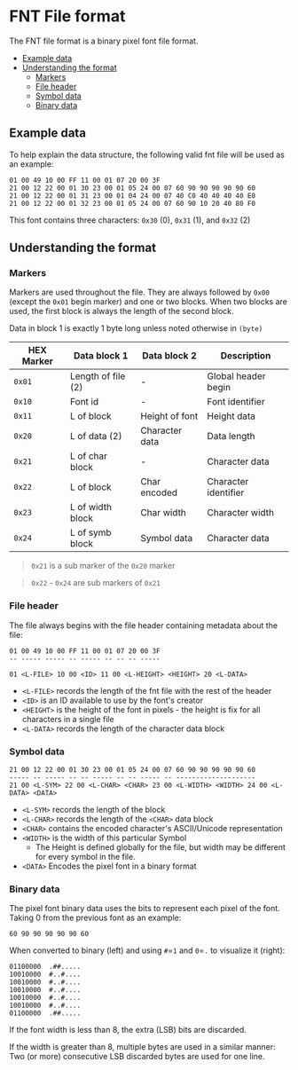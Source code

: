 # FNT File format

The FNT file format is a binary pixel font file format.


<!-- @import "[TOC]" {cmd="toc" depthFrom=2 depthTo=6 orderedList=false} -->

<!-- code_chunk_output -->

- [Example data](#example-data)
- [Understanding the format](#understanding-the-format)
  - [Markers](#markers)
  - [File header](#file-header)
  - [Symbol data](#symbol-data)
  - [Binary data](#binary-data)

<!-- /code_chunk_output -->

## Example data

To help explain the data structure, the following valid fnt file will be used
as an example:

```
01 00 49 10 00 FF 11 00 01 07 20 00 3F
21 00 12 22 00 01 30 23 00 01 05 24 00 07 60 90 90 90 90 90 60
21 00 12 22 00 01 31 23 00 01 04 24 00 07 40 C0 40 40 40 40 E0
21 00 12 22 00 01 32 23 00 01 05 24 00 07 60 90 10 20 40 80 F0
```

This font contains three characters: `0x30` (0), `0x31` (1), and `0x32` (2)

## Understanding the format

### Markers

Markers are used throughout the file. They are always followed by `0x00` (except
the `0x01` begin marker) and one or two blocks. When two blocks are used, the
first block is always the length of the second block.

Data in block 1 is exactly 1 byte long unless noted otherwise in `(byte)`

| HEX Marker | Data block 1       | Data block 2   |       Description     |
|------------|--------------------|----------------|-----------------------|
|   `0x01`   | Length of file (2) | -              | Global header begin   |
|   `0x10`   | Font id            | -              | Font identifier       |
|   `0x11`   | L of block         | Height of font | Height data           |
|   `0x20`   | L of data (2)      | Character data | Data length           |
|   `0x21`   | L of char block    | -              | Character data        |
|   `0x22`   | L of block         | Char encoded   | Character identifier  |
|   `0x23`   | L of width block   | Char width     | Character width       |
|   `0x24`   | L of symb block    | Symbol data    | Character data        |

> `0x21` is a sub marker of the `0x20` marker

> `0x22` - `0x24` are sub markers of `0x21` 

### File header

The file always begins with the file header containing metadata about the file:

```
01 00 49 10 00 FF 11 00 01 07 20 00 3F
-- ----- ----- -- ----- -- -- -- -----

01 <L-FILE> 10 00 <ID> 11 00 <L-HEIGHT> <HEIGHT> 20 <L-DATA>
```

- `<L-FILE>` records the length of the fnt file with the rest of the header
- `<ID>` is an ID available to use by the font's creator
- `<HEIGHT>` is the height of the font in pixels - the height is fix for all
characters in a single file
- `<L-DATA>` records the length of the character data block 

### Symbol data

```
21 00 12 22 00 01 30 23 00 01 05 24 00 07 60 90 90 90 90 90 60
----- -- ----- -- -- ----- -- -- ----- -- --------------------
21 00 <L-SYM> 22 00 <L-CHAR> <CHAR> 23 00 <L-WIDTH> <WIDTH> 24 00 <L-DATA> <DATA>
```
- `<L-SYM>` records the length of the block
- `<L-CHAR>` records the length of the `<CHAR>` data block
- `<CHAR>` contains the encoded character's ASCII/Unicode representation
- `<WIDTH>` is the width of this particular Symbol
  - The Height is defined globally for the file, but width may be different for
every symbol in the file.
- `<DATA>` Encodes the pixel font in a binary format

### Binary data

The pixel font binary data uses the bits to represent each pixel of the font.
Taking 0 from the previous font as an example:

```
60 90 90 90 90 90 60
```

When converted to binary (left) 
and using `#`=`1` and `0`=`.` to visualize it (right):

```
01100000  .##.....
10010000  #..#....
10010000  #..#....
10010000  #..#....
10010000  #..#....
10010000  #..#....
01100000  .##.....
```

If the font width is less than 8, the extra (LSB) bits are discarded. 

If the width is greater than 8, multiple bytes are used in a similar manner: 
Two (or more) consecutive LSB discarded bytes are used for one line.
